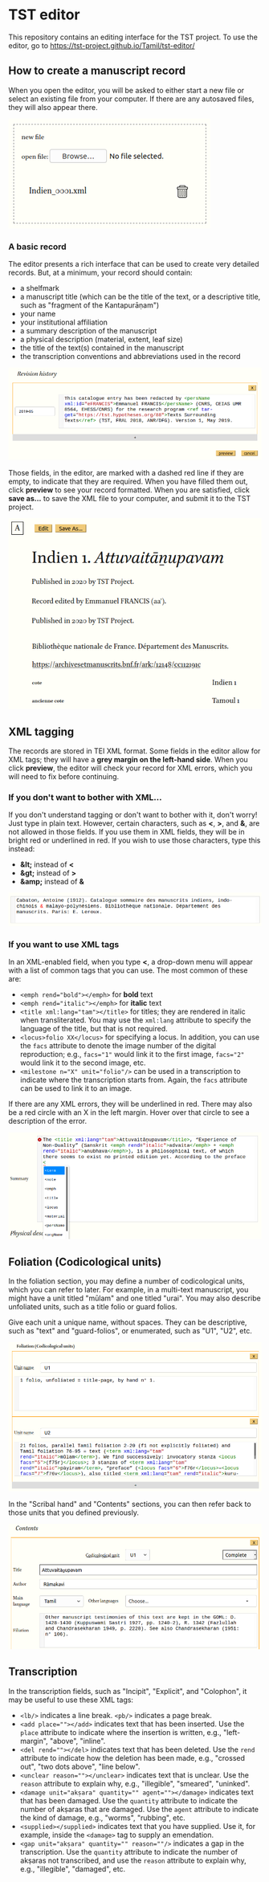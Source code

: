 # TST editor

This repository contains an editing interface for the TST project. To use the editor, go to https://tst-project.github.io/Tamil/tst-editor/

## How to create a manuscript record

When you open the editor, you will be asked to either start a new file or select an existing file from your computer. If there are any autosaved files, they will also appear there.

![Initial view](screenshots/initial.png)

### A basic record

The editor presents a rich interface that can be used to create very detailed records. But, at a minimum, your record should contain:

* a shelfmark
* a manuscript title (which can be the title of the text, or a descriptive title, such as "fragment of the Kantapurāṇam")
* your name
* your institutional affiliation
* a summary description of the manuscript
* a physical description (material, extent, leaf size)
* the title of the text(s) contained in the manuscript
* the transcription conventions and abbreviations used in the record

![Preview button](screenshots/preview.png)

Those fields, in the editor, are marked with a dashed red line if they are empty, to indicate that they are required. When you have filled them out, click **preview** to see your record formatted. When you are satisfied, click **save as...** to save the XML file to your computer, and submit it to the TST project.

![Save as button](screenshots/save.png)

## XML tagging

The records are stored in TEI XML format. Some fields in the editor allow for XML tags; they will have a **grey margin on the left-hand side**. When you click **preview**, the editor will check your record for XML errors, which you will need to fix before continuing.

### If you don't want to bother with XML...

If you don't understand tagging or don't want to bother with it, don't worry! Just type in plain text. However, certain characters, such as **<**, **>**, and **&**, are not allowed in those fields. If you use them in XML fields, they will be in bright red or underlined in red. If you wish to use those characters, type this instead:

* **&amp;lt;** instead of **<**
* **&amp;gt;** instead of **>**
* **&amp;amp;** instead of **&**

![Ampersand error](screenshots/error1.png)

### If you want to use XML tags

In an XML-enabled field, when you type **<**, a drop-down menu will appear with a list of common tags that you can use. The most common of these are:

* `<emph rend="bold"></emph>` for **bold** text
* `<emph rend="italic"></emph>` for **italic** text
* `<title xml:lang="tam"></title>` for titles; they are rendered in italic when transliterated. You may use the `xml:lang` attribute to specify the language of the title, but that is not required.
* `<locus>folio XX</locus>` for specifying a locus. In addition, you can use the `facs` attribute to denote the image number of the digital reproduction; e.g., `facs="1"` would link it to the first image, `facs="2"` would link it to the second image, etc.
* `<milestone n="X" unit="folio"/>` can be used in a transcription to indicate where the transcription starts from. Again, the `facs` attribute can be used to link it to an image.

If there are any XML errors, they will be underlined in red. There may also be a red circle with an X in the left margin. Hover over that circle to see a description of the error.

![XML editing](screenshots/xml-editing.png)

## Foliation (Codicological units)

In the foliation section, you may define a number of codicological units, which you can refer to later. For example, in a multi-text manuscript, you might have a unit titled "mūlam" and one titled "urai". You may also describe unfoliated units, such as a title folio or guard folios.

Give each unit a unique name, without spaces. They can be descriptive, such as "text" and "guard-folios", or enumerated, such as "U1", "U2", etc.

![Foliation](screenshots/foliation.png)

In the "Scribal hand" and "Contents" sections, you can then refer back to those units that you defined previously.

![Contents](screenshots/contents.png)

## Transcription

In the transcription fields, such as "Incipit", "Explicit", and "Colophon", it may be useful to use these XML tags:

* `<lb/>` indicates a line break. `<pb/>` indicates a page break.
* `<add place=""></add>` indicates text that has been inserted. Use the `place` attribute to indicate where the insertion is written, e.g., "left-margin", "above", "inline".
* `<del rend=""></del>` indicates text that has been deleted. Use the `rend` attribute to indicate how the deletion has been made, e.g., "crossed out", "two dots above", "line below".
* `<unclear reason=""></unclear>` indicates text that is unclear. Use the `reason` attribute to explain why, e.g., "illegible", "smeared", "uninked".
* `<damage unit="akṣara" quantity="" agent=""></damage>` indicates text that has been damaged. Use the `quantity` attribute to indicate the number of akṣaras that are damaged. Use the `agent` attribute to indicate the kind of damage, e.g., "worms", "rubbing", etc.
* `<supplied></supplied>` indicates text that you have supplied. Use it, for example, inside the `<damage>` tag to supply an emendation.
* `<gap unit="akṣara" quantity="" reason=""/>` indicates a gap in the transcription. Use the `quantity` attribute to indicate the number of akṣaras not transcribed, and use the `reason` attribute to explain why, e.g., "illegible", "damaged", etc.
